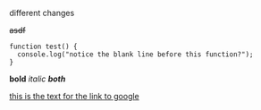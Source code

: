 
different changes

~~asdf~~

```
function test() {
  console.log("notice the blank line before this function?");
}
```

**bold**
*italic*
***both***

[this is the text for the link to google](https://www.google.com)
